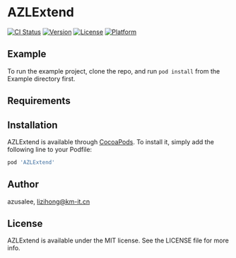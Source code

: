 # AZLExtend

[![CI Status](https://img.shields.io/travis/azusalee/AZLExtend.svg?style=flat)](https://travis-ci.org/azusalee/AZLExtend)
[![Version](https://img.shields.io/cocoapods/v/AZLExtend.svg?style=flat)](https://cocoapods.org/pods/AZLExtend)
[![License](https://img.shields.io/cocoapods/l/AZLExtend.svg?style=flat)](https://cocoapods.org/pods/AZLExtend)
[![Platform](https://img.shields.io/cocoapods/p/AZLExtend.svg?style=flat)](https://cocoapods.org/pods/AZLExtend)

## Example

To run the example project, clone the repo, and run `pod install` from the Example directory first.

## Requirements

## Installation

AZLExtend is available through [CocoaPods](https://cocoapods.org). To install
it, simply add the following line to your Podfile:

```ruby
pod 'AZLExtend'
```

## Author

azusalee, lizihong@km-it.cn

## License

AZLExtend is available under the MIT license. See the LICENSE file for more info.
